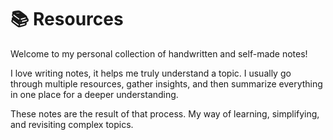 # 📚 Resources

Welcome to my personal collection of handwritten and self-made notes!

I love writing notes, it helps me truly understand a topic. I usually go through multiple resources, gather insights, and then summarize everything in one place for a deeper understanding.

These notes are the result of that process. My way of learning, simplifying, and revisiting complex topics.